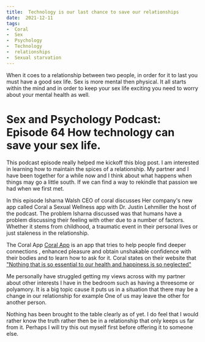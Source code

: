 ```yaml
---
title:  Technology is our last chance to save our relationships
date:  2021-12-11
tags:
-  Coral
-  Sex
-  Psychology
-  Technology
-  relationships
-  Sexual starvation
---
```


When it coes to a relationship between two people, in order for it to 
last you must have a good sex life. Sex is more mental then physical.
It all starts within the mind and in order to keep your sex life 
exciting you need to worry about your mental health as well.

<!-- excerpt -->
# Sex and Psychology Podcast: Episode 64 How technology can save your sex life.

This podcast episode really helped me kickoff this blog post. I  am interested in learning how to maintain the spices of a relationship. 
My partner and I have been together for a while now and I think about what happens when things may go a little south. If we can find a way to rekindle that passion we had when we first met.

In this episode Isharna Walsh CEO of coral discusses Her company's new app called Coral a Sexual Wellness app  with Dr. Justin Lehmiller the host of the podcast. The problem Isharna discussed was that humans have a problem discussing their feeling with other due to a number of factors. Whether it stems from childhood, a traumatic event in their personal lives or just staleness in the relationship.

The Coral App [Coral App](https://getcoral.app/) is an app that tries to help people find deeper connections , enhanced pleasure and obtain 
unshakable confidence with their bodies and to learn how to ask for it. Coral states on their website that ["Nothing that is so essential to our health and happiness is so neglected"](https://getcoral.app/about)

Me personally have struggled getting my views across with my partner about other interests I have in the bedroom such as having a threesome or polyamory. It is a big topic cause it puts us in a situation that there may be a change in our relationship for example One of us may leave the other for another person. 

Nothing has been brought to the table clearly as of yet. I do feel that I would rather know the truth rather then be in a relationship that only keeps us far from it. Perhaps I will try this out myself first before offering it to someone else.